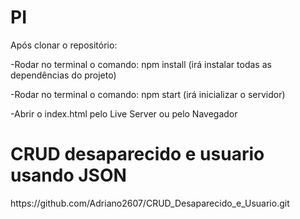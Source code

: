 # PI  
  
Após clonar o repositório:  
  
-Rodar no terminal o comando: npm install (irá instalar todas as dependências do projeto)  
  
-Rodar no terminal o comando: npm start (irá inicializar o servidor)  
  
-Abrir o index.html pelo Live Server ou pelo Navegador

  <h1>CRUD desaparecido e usuario usando JSON </h1>
  <a>https://github.com/Adriano2607/CRUD_Desaparecido_e_Usuario.git</a>
